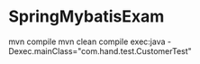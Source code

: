 # SpringMybatisExam
mvn compile
mvn clean compile exec:java -Dexec.mainClass="com.hand.test.CustomerTest"
